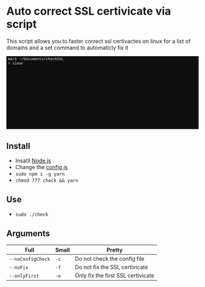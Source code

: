 # Auto correct SSL certivicate via script
This script allows you to faster correct ssl certivactes on linux for a list of domains and a set command to automaticly fix it

![Preview Image](preview/preview.gif?raw=true "Preview Image")

## Install
- Insatll [Node.js](https://nodejs.org/en/)
- Change the [config.js](./config.js)
- `sudo npm i -g yarn`
- `chmod 777 check && yarn`

## Use
- `sudo ./check`

## Arguments
Full | Small | Pretty
--- | --- | ---
`--noConfigCheck` | `-c` | Do not check the config file
`--noFix` | `-f` | Do not fix the SSL certivicate
`--onlyFirst` | `-o` | Only fix the first SSL certivicate